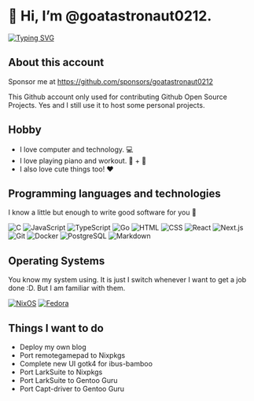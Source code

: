 # 👋 Hi, I’m @goatastronaut0212.

[![Typing SVG](https://readme-typing-svg.demolab.com?font=Fira+Code&weight=700&pause=1000&color=F6F6F6&background=FFB7C5&center=true&random=true&width=435&lines=goatastronaut0212;The+little+waltz;I+%3C3+Open+Source)](https://git.io/typing-svg)

## About this account

Sponsor me at https://github.com/sponsors/goatastronaut0212

This Github account only used for contributing Github Open Source Projects. Yes and I still use it to host some personal projects.

## Hobby

- I love computer and technology. 💻
- I love playing piano and workout. 🎹 + 💪
- I also love cute things too! ❤️

## Programming languages and technologies

I know a little but enough to write good software for you 💝

![C](https://img.shields.io/badge/C-00599C?style=for-the-badge&logo=c&logoColor=white)
![JavaScript](https://img.shields.io/badge/JavaScript-323330?style=for-the-badge&logo=javascript&logoColor=F7DF1E)
![TypeScript](https://img.shields.io/badge/TypeScript-007ACC?style=for-the-badge&logo=typescript&logoColor=white)
![Go](https://img.shields.io/badge/Go-00ADD8?style=for-the-badge&logo=go&logoColor=white)
![HTML](https://img.shields.io/badge/HTML5-E34F26?style=for-the-badge&logo=html5&logoColor=white)
![CSS](https://img.shields.io/badge/CSS-239120?&style=for-the-badge&logo=css3&logoColor=white)
![React](https://img.shields.io/badge/React-61DAFB?style=for-the-badge&logo=react&logoColor=white)
![Next.js](https://img.shields.io/badge/Next.js-000000?style=for-the-badge&logo=next.js&logoColor=white)
![Git](https://img.shields.io/badge/Git-F05032?style=for-the-badge&logo=git&logoColor=white)
![Docker](https://img.shields.io/badge/Docker-2496ED?style=for-the-badge&logo=docker&logoColor=white)
![PostgreSQL](https://img.shields.io/badge/PostgreSQL-336791?style=for-the-badge&logo=postgresql&logoColor=white)
![Markdown](https://img.shields.io/badge/Markdown-000000?style=for-the-badge&logo=markdown&logoColor=white)

## Operating Systems

You know my system using. It is just I switch whenever I want to get a job done :D. But I am familiar with them.

[![NixOS](https://img.shields.io/badge/NixOS-5277C3?style=for-the-badge&logo=nixos&logoColor=white)](https://nixos.org/)
[![Fedora](https://img.shields.io/badge/Fedora-294172?style=for-the-badge&logo=fedora&logoColor=white)](https://getfedora.org/)

## Things I want to do

- Deploy my own blog
- Port remotegamepad to Nixpkgs
- Complete new UI gotk4 for ibus-bamboo
- Port LarkSuite to Nixpkgs
- Port LarkSuite to Gentoo Guru
- Port Capt-driver to Gentoo Guru
